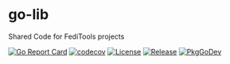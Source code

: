 # go-lib
Shared Code for FediTools projects

[![Go Report Card](https://goreportcard.com/badge/github.com/feditools/go-lib?style=flat-square)](https://goreportcard.com/report/github.com/feditools/go-lib)
[![codecov](https://codecov.io/gh/feditools/go-lib/branch/devel/graph/badge.svg)](https://codecov.io/gh/feditools/go-lib)
[![License](https://img.shields.io/github/license/feditools/go-lib)](https://www.gnu.org/licenses/gpl-3.0.en.html)
[![Release](https://img.shields.io/github/release/feditools/go-lib.svg?style=flat-square)](https://github.com/feditools/go-lib/releases/latest)
[![PkgGoDev](https://pkg.go.dev/badge/github.com/feditools/go-lib)](https://pkg.go.dev/github.com/feditools/go-lib)